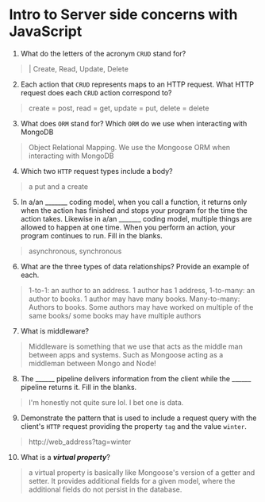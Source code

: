 # Intro to Server side concerns with JavaScript
01. What do the letters of the acronym `CRUD` stand for?

  > | Create, Read, Update, Delete

02. Each action that `CRUD` represents maps to an HTTP request. What HTTP request does each `CRUD` action correspond to?

  > create = post, read = get, update = put, delete = delete

03. What does `ORM` stand for? Which `ORM` do we use when interacting with MongoDB

  > Object Relational Mapping. We use the Mongoose ORM when interacting with MongoDB

04. Which two `HTTP` request types include a body?

  > a put and a create

05. In a/an _______ coding model, when you call a function, it returns only when the action has finished and stops your program for the time the action takes. Likewise in a/an _______ coding model, multiple things are allowed to happen at one time. When you perform an action, your program continues to run.  Fill in the blanks.

  > asynchronous, synchronous

06. What are the three types of data relationships? Provide an example of each.

  > 1-to-1: an author to an address. 1 author has 1 address, 1-to-many: an author to books. 1 author may have many books. Many-to-many: Authors to books. Some authors may have worked on multiple of the same books/ some books may have multiple authors

07. What is middleware?

  > Middleware is something that we use that acts as the middle man between apps and systems. Such as Mongoose acting as a middleman between Mongo and Node!

08. The ______ pipeline delivers information from the client while the ______ pipeline returns it. Fill in the blanks. 

  > I'm honestly not quite sure lol. I bet one is data.

09. Demonstrate the pattern that is used to include a request query with the client's `HTTP` request providing the property `tag` and the value `winter`.

  > http://web_address?tag=winter

10. What is a ***virtual property***?

  > a virtual property is basically like Mongoose's version of a getter and setter. It provides additional fields for a given model, where the additional fields do not persist in the database.
